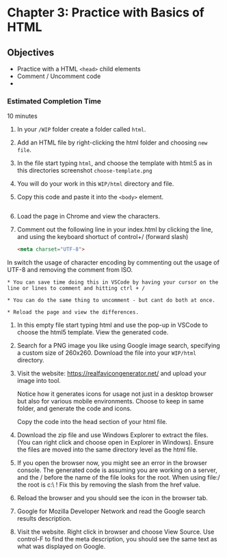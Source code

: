 # Chapter 3: Practice with Basics of HTML 

## Objectives
* Practice with a HTML `<head>` child elements
* Comment / Uncomment code
* 

### Estimated Completion Time 
10 minutes

1. In your `/WIP` folder create a folder called `html`.

1. Add an HTML file by right-clicking the html folder and choosing `new file`.

1. In the file start typing `html`, and choose the template with html:5 as in this directories screenshot `choose-template.png`

1. You will do your work in this `WIP/html` directory and file.

1. Copy this code and paste it into the `<body>` element.
    ```html

    ```

1. Load the page in Chrome and view the characters.

1. Comment out the following line in your index.html by clicking the line, and using the keyboard shortuct of control+/  (forward slash)
    ```html
    <meta charset="UTF-8">
    ```
 In switch the usage of character encoding by commenting out the usage of UTF-8 and removing the comment from ISO. 

    * You can save time doing this in VSCode by having your cursor on the line or lines to comment and hitting ctrl + /

    * You can do the same thing to uncomment - but cant do both at once.

    * Reload the page and view the differences.


1. In this empty file start typing html and use the pop-up in VSCode to choose the html5 template. View the generated code.

1. Search for a PNG image you like using Google image search, specifying a custom size of 260x260. Download the file into your `WIP/html` directory.

1. Visit the website: https://realfavicongenerator.net/ and upload your image into tool. 

    Notice how it generates icons for usage not just in a desktop browser but also for various mobile environments. Choose to keep in same folder, and generate the code and icons.

    Copy the code into the head section of your html file.

1. Download the zip file and use Windows Explorer to extract the files. (You can right click and choose open in Explorer in Windows). Ensure the files are moved into the same directory level as the html file.

1. If you open the browser now, you might see an error in the browser console. The generated code is assuming you are working on a server, and the / before the name of the file looks for the root. When using file:/ the root is c:\ !  Fix this by removing the slash from the href value.

1. Reload the browser and you should see the icon in the browser tab.

1. Google for Mozilla Developer Network and read the Google search results description.

1. Visit the website. Right click in browser and choose View Source.  Use control-F to find the meta description, you should see the same text as what was displayed on Google.  
